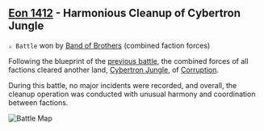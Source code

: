 ## [Eon 1412](<https://zeithalt.github.io/t/#eon1412>) - Harmonious Cleanup of Cybertron Jungle

`⚔️ Battle` won by [Band of Brothers](<https://zeithalt.github.io/r/band_of_brothers.html>) (combined faction forces)

Following the blueprint of the [previous battle](<https://zeithalt.github.io/t/#eon1405>), the combined forces of all factions cleared another land, [Cybertron Jungle](<https://zeithalt.github.io/r/cybertron_jungle.html>), of [Corruption](<https://zeithalt.github.io/r/corruption.html>).

During this battle, no major incidents were recorded, and overall, the cleanup operation was conducted with unusual harmony and coordination between factions.

![Battle Map](https://zeithalt.github.io/t/m/eon1412.png)

<!---
type: battle
number: 128
place: cybertron_jungle
attacker: bb
defender: cr
winner: bb
start: 1759935738
end: 1760112000
-->